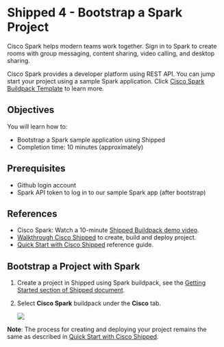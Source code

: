 # Shipped 4 - Bootstrap a Spark Project


Cisco Spark helps modern teams work together. Sign in to Spark to create rooms with group messaging, content sharing, video calling, and desktop sharing.
 
Cisco Spark provides a developer platform using REST API. You can jump start your project using a sample Spark application. Click <a href="https://github.com/CiscoCloud/shipped-buildpack-template-spark" target="_blank">Cisco Spark Buildpack Template</a> to learn more. 


## Objectives

You will learn how to:

- Bootstrap a Spark sample application using Shipped
- Completion time: 10 minutes (approximately)

## Prerequisites

- Github login account
- Spark API token to log in to our sample Spark app (after bootstrap)

## References

- Cisco Spark: Watch a 10-minute <a href="https://cisco.webex.com/cisco/ldr.php?RCID=98837d3fbf139ce537e8f11a660ccff0" target="_blank" >Shipped Buildpack demo video</a>. 
- <a href="http://shipped-cisco.com/shipped/api-docs/build/index.html#walkthroughs" target="_blank">Walkthrough Cisco Shipped</a> to create, build and deploy project.
- <a href="https://github.com/CiscoCloud/Shipped-Learning-Labs/blob/master/labs/shipped-quick-start/1.md" target="_blank">Quick Start with Cisco Shipped</a> reference guide.

## Bootstrap a Project with Spark 
1. Create a project in Shipped using Spark buildpack, see the <a href="http://shipped-cisco.com/shipped/api-docs/build/index.html#walkthroughs" target="_blank">Getting Started section of Shipped document</a>.
2. Select **Cisco Spark** buildpack under the **Cisco** tab.

    ![](posts/files/shipped-bootstrap-spark/assets/add-spark-api.png)

**Note**: The process for creating and deploying your project remains the same as described in <a href="https://github.com/CiscoCloud/Shipped-Learning-Labs/blob/master/labs/shipped-quick-start/1.md" target="_blank">Quick Start with Cisco Shipped</a>. 
